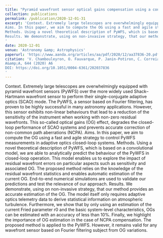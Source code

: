 ```yaml
---
title: "Pyramid wavefront sensor optical gains compensation using a convolutional model"
collection: publications
permalink: /publication/2020-12-01-31
excerpt: 'Context. Extremely large telescopes are overwhelmingly equipped with pyramid wavefront sensors (PyWFS) over the more widely used Shack–Hartmann wavefront sensor to perform their single-conjugate adaptive optics (SCAO) mode. The PyWFS, a sensor based on Fourier filtering, has proven to be highly successful in many astronomy applications. However, this sensor exhibits non-linear behaviours that lead to a reduction of the sensitivity of the instrument when working with non-zero residual wavefronts. This so-called optical gains (OG) effect, degrades the closed-loop performance of SCAO systems and prevents accurate correction of non-common path aberrations (NCPA).
Aims. In this paper, we aim to compute the OG using a fast and agile strategy to control PyWFS measurements in adaptive optics closed-loop systems.
Methods. Using a novel theoretical description of PyWFS, which is based on a convolutional model, we are able to analytically predict the behaviour of the PyWFS in closed-loop operation. This model enables us to explore the impact of residual wavefront errors on particular aspects such as sensitivity and associated OG. The proposed method relies on the knowledge of the residual wavefront statistics and enables automatic estimation of the current OG. End-to-end numerical simulations are used to validate our predictions and test the relevance of our approach.
Results. We demonstrate, using on non-invasive strategy, that our method provides an accurate estimation of the OG. The model itself only requires adaptive optics telemetry data to derive statistical information on atmospheric turbulence. Furthermore, we show that by only using an estimation of the current Fried parameter r0 and the basic system-level characteristics, OGs can be estimated with an accuracy of less than 10%. Finally, we highlight the importance of OG estimation in the case of NCPA compensation. The proposed method is applied to the PyWFS. However, it remains valid for any wavefront sensor based on Fourier filtering subject from OG variations.
'
date: 2020-12-01
venue: 'Astronomy &amp; Astrophysics'
paperurl: 'https://www.aanda.org/articles/aa/pdf/2020/12/aa37836-20.pdf'
citation: 'V. Chambouleyron, O. Fauvarque, P. Janin-Potiron, C. Correia, J-F. Sauvage, N. Schwartz, B. Neichel and T. Fusco
A&amp;A, 644 (2020) A6
DOI: https://doi.org/10.1051/0004-6361/202037836
'
---
```

Context. Extremely large telescopes are overwhelmingly equipped with pyramid wavefront sensors (PyWFS) over the more widely used Shack–Hartmann wavefront sensor to perform their single-conjugate adaptive optics (SCAO) mode. The PyWFS, a sensor based on Fourier filtering, has proven to be highly successful in many astronomy applications. However, this sensor exhibits non-linear behaviours that lead to a reduction of the sensitivity of the instrument when working with non-zero residual wavefronts. This so-called optical gains (OG) effect, degrades the closed-loop performance of SCAO systems and prevents accurate correction of non-common path aberrations (NCPA).
Aims. In this paper, we aim to compute the OG using a fast and agile strategy to control PyWFS measurements in adaptive optics closed-loop systems.
Methods. Using a novel theoretical description of PyWFS, which is based on a convolutional model, we are able to analytically predict the behaviour of the PyWFS in closed-loop operation. This model enables us to explore the impact of residual wavefront errors on particular aspects such as sensitivity and associated OG. The proposed method relies on the knowledge of the residual wavefront statistics and enables automatic estimation of the current OG. End-to-end numerical simulations are used to validate our predictions and test the relevance of our approach.
Results. We demonstrate, using on non-invasive strategy, that our method provides an accurate estimation of the OG. The model itself only requires adaptive optics telemetry data to derive statistical information on atmospheric turbulence. Furthermore, we show that by only using an estimation of the current Fried parameter r0 and the basic system-level characteristics, OGs can be estimated with an accuracy of less than 10%. Finally, we highlight the importance of OG estimation in the case of NCPA compensation. The proposed method is applied to the PyWFS. However, it remains valid for any wavefront sensor based on Fourier filtering subject from OG variations.

